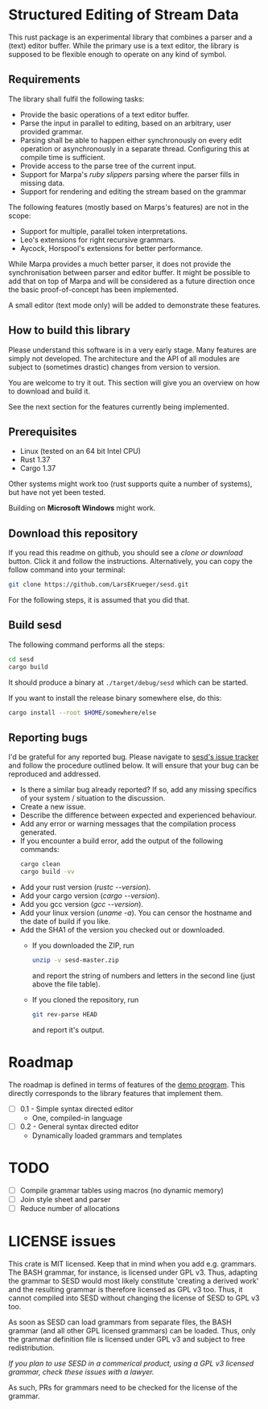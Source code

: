 # Structured Editing of Stream Data

This rust package is an experimental library that combines a parser and a (text)
editor buffer. While the primary use is a text editor, the library is supposed
to be flexible enough to operate on any kind of symbol.

## Requirements

The library shall fulfil the following tasks:

* Provide the basic operations of a text editor buffer.
* Parse the input in parallel to editing, based on an arbitrary, user provided grammar.
* Parsing shall be able to happen either synchronously on every edit operation
  or asynchronously in a separate thread. Configuring this at compile time is sufficient.
* Provide access to the parse tree of the current input.
* Support for Marpa's *ruby slippers* parsing where the parser fills in missing data.
* Support for rendering and editing the stream based on the grammar

The following features (mostly based on Marps's features) are not in the scope:

* Support for multiple, parallel token interpretations.
* Leo's extensions for right recursive grammars.
* Aycock, Horspool's extensions for better performance.

While Marpa provides a much better parser, it does not provide the
synchronisation between parser and editor buffer. It might be possible to add
that on top of Marpa and will be considered as a future direction once the
basic proof-of-concept has been implemented.

A small editor (text mode only) will be added to demonstrate these features.

## How to build this library

Please understand this software is in a very early stage. Many features are
simply not developed. The architecture and the API of all modules are subject
to (sometimes drastic) changes from version to version.

You are welcome to try it out. This section will give you an overview on how to
download and build it.

See the next section for the features currently being implemented.

## Prerequisites

* Linux (tested on an 64 bit Intel CPU)
* Rust 1.37
* Cargo 1.37

Other systems might work too (rust supports quite a number of
systems), but have not yet been tested.

Building on **Microsoft Windows** might work.

## Download this repository

If you read this readme on github, you should see a *clone or download* button.
Click it and follow the instructions. Alternatively, you can copy the follow
command into your terminal:

```sh
git clone https://github.com/LarsEKrueger/sesd.git
```

For the following steps, it is assumed that you did that.

## Build sesd

The following command performs all the steps:
```sh
cd sesd
cargo build
```

It should produce a binary at `./target/debug/sesd` which can be started.

If you want to install the release binary somewhere else, do this:

```sh
cargo install --root $HOME/somewhere/else
```

## Reporting bugs

I'd be grateful for any reported bug. Please navigate to [sesd's issue
tracker](https://github.com/LarsEKrueger/sesd/issues) and follow the procedure
outlined below. It will ensure that your bug can be reproduced and addressed.

* Is there a similar bug already reported? If so, add any missing specifics of
  your system / situation to the discussion.
* Create a new issue.
* Describe the difference between expected and experienced behaviour.
* Add any error or warning messages that the compilation process generated.
* If you encounter a build error, add the output of the following commands:
  ```sh
  cargo clean
  cargo build -vv
  ```
* Add your rust version (*rustc --version*).
* Add your cargo version (*cargo --version*).
* Add you gcc version (*gcc --version*).
* Add your linux version (*uname -a*). You can censor the hostname and the date of build if you like.
* Add the SHA1 of the version you checked out or downloaded.
    * If you downloaded the ZIP, run
      ```sh
      unzip -v sesd-master.zip
      ```

      and report the string of numbers and letters in the second line (just above the file table).
    * If you cloned the repository, run
      ```sh
      git rev-parse HEAD
      ```

      and report it's output.

# Roadmap

The roadmap is defined in terms of features of the [demo
program](src/bin/sesd/readme.md). This directly corresponds to the library
features that implement them.

* [ ] 0.1 - Simple syntax directed editor
    * One, compiled-in language
* [ ] 0.2 - General syntax directed editor
    * Dynamically loaded grammars and templates

# TODO

* [ ] Compile grammar tables using macros (no dynamic memory)
* [ ] Join style sheet and parser
* [ ] Reduce number of allocations

# LICENSE issues

This crate is MIT licensed. Keep that in mind when you add e.g. grammars. The
BASH grammar, for instance, is licensed under GPL v3. Thus, adapting the
grammar to SESD would most likely constitute 'creating a derived work' and the
resulting grammar is therefore licensed as GPL v3 too. Thus, it cannot compiled
into SESD without changing the license of SESD to GPL v3 too.

As soon as SESD can load grammars from separate files, the BASH grammar (and
all other GPL licensed grammars) can be loaded. Thus, only the grammar
definition file is licensed under GPL v3 and subject to free redistribution.

*If you plan to use SESD in a commerical product, using a GPL v3 licensed
grammar, check these issues with a lawyer.*

As such, PRs for grammars need to be checked for the license of the grammar.
